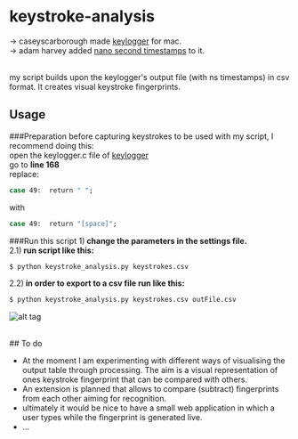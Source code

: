 # keystroke-analysis
-> caseyscarborough made [keylogger](https://github.com/caseyscarborough/keylogger) for mac. <br>
-> adam harvey added [nano second timestamps](https://github.com/adamhrv/keylogger) to it.<br><br>


my script builds upon the keylogger's output file (with ns timestamps) in csv format. It creates visual keystroke fingerprints.
## Usage
###Preparation
before capturing keystrokes to be used with my script, I recommend doing this:<br>
open the keylogger.c file of [keylogger](https://github.com/adamhrv/keylogger)<br>
go to <b>line 168</b><br>
replace:
```bash
case 49:  return " ";
```
with
```bash
case 49:  return "[space]";
```
###Run this script
1)<b> change the parameters in the settings file.</b> <br>
2.1)<b> run script like this:</b> <br>
```bash
$ python keystroke_analysis.py keystrokes.csv
```
2.2)<b> in order to export to a csv file run like this:</b> <br>
```bash
$ python keystroke_analysis.py keystrokes.csv outFile.csv 

```




![alt tag](https://raw.github.com/leoneckert/keystroke-analysis/master/raw_fingerprint.png)

<br>
## To do

- At the moment I am experimenting with different ways of visualising the output table through processing. The aim is a visual representation of ones keystroke fingerprint that can be compared with others.<br>
- An extension is planned that allows to compare (subtract) fingerprints from each other aiming for recognition.<br>
- ultimately it would be nice to have a small web application in which a user types while the fingerprint is generated live.<br>
- ... 